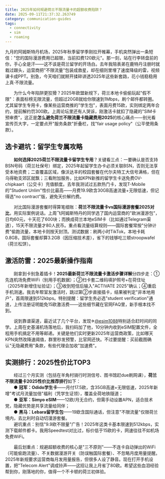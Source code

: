 ```yaml
---
title: 2025年如何规避荷兰不限流量卡的超额收费陷阱？
date: 2025-09-11T21:37:32.263749
category: communication-guides
tags:
  - connectivity
  - sim
  - roaming
---
```


九月的阿姆斯特丹机场，2025年秋季留学季刚拉开帷幕，手机突然弹出一条短信："您的国际漫游费用已超限，当前扣费120欧元"。那一刻，站在行李转盘前的你，手心全是汗——这不该是荷兰留学的开场白。去年我陪表弟在鹿特丹注册时就栽过跟头，运营商把"不限流量"包装成救星，却在细则里埋了速度降级的雷，视频课卡成PPT。别急，今天咱们就掰开揉碎讲透2025年这些新套路，花小钱稳稳用上真·不限流量。

　　为什么今年陷阱更狡猾？2025年欧盟新规下，荷兰本地卡偷偷玩起"假不限"：表面标榜无限流量，但超过20GB就给你限速到1Mbps，刷个邮件都转圈。尤其留学生专用卡，像某些运营商推的"学生包"，表面月费15欧，实则绑定两年合约，提前解约罚300欧。上周论坛里还有人哭诉，刚激活卡就扣了隐藏的"SIM卡预审费"，这正是**怎么避免荷兰不限流量卡隐藏费用2025**的核心痛点——别光看宣传页大字，一定要点开"服务条款"折叠栏，找"fair usage policy"（公平使用条款）。

## 选卡避坑：留学生专属攻略

　　**如何选择2025荷兰不限流量卡留学生专用**？关键看三点：一要确认是否支持BSN号码（荷兰社保号）绑定，2025年起留学生办卡必须关联BSN，否则无法享受本地资费；二查覆盖区域，像沃达丰的校园套餐在代尔夫特工大信号满格，但在乌得勒支郊区就飘；三看附加服务，比如KPN新推的留学生卡送免费OV-chipkaart（公交卡）充值额度。去年我测试过五款热门卡，发现T-Mobile的"Student Unlim"性价比最高——月费19.9欧含30GB高速流量+无限低速，但记得选"no contract"版，避免天价解约费。

　　对比国际漫游套餐时得算笔细账：**荷兰不限流量卡vs国际漫游套餐2025对比**，用实际案例说话。上周飞阿姆斯特丹的同学选了国内运营商的"欧洲漫游包"，日均60元，十天花了600块；而换成荷兰本地eSIM卡（比如通过Telegram渠道），15天不限流量才80人民币。重点看流量结算规则——国际套餐常按"分钟计费"偷跑流量，本地卡则按天封顶。测试数据：刷两小时TikTok，本地卡耗0.8GB，国际套餐却算3.2GB（因压缩技术差），省下的钱够吃三顿stroopwafel（荷兰松饼）。

## 激活防雷：2025最新操作指南

　　刚拿到卡别急着插卡！**2025最新荷兰不限流量卡激活步骤详解**分四步走：①先连机场免费WiFi（别用手机数据）；②扫卡套二维码填护照号+在荷住址（2025年新增住址验证）；③收到短信后输入"ACTIVATE 2025"确认；④重启手机测速。我去年帮室友激活时，跳过第②步直接插卡，结果被判定"非本地用户"，首周限速到512kbps。特别提醒：留学生务必选"student verification"通道，上传注册证明能免15欧激活费——这些细节藏在官网FAQ里，新手根本找不到。

　　说到靠谱渠道，最近试了几个平台，发现✈[@esim1088](https://t.me/s/esim1088)特别适合赶时间的同学。上周在史基浦机场落地后，我扫码加了他，10分钟内收到eSIM配置文件，全程用手机搞定不用等邮递。关键是他们实时更新2025年运营商政策，比如哪天KPN突然改降速阈值，群里秒发预警，比官网还快。不过要提醒：买前截图确认"无隐藏费用"条款，有些代理会加收"加速费"。

## 实测排行：2025性价比TOP3

　　经过三个月实测（包括在羊角村骑行时测信号、图书馆赶due刷网课），**荷兰不限流量卡2025性价比推荐排行**如下：  
　　● **冠军：Odido学生卡**——月付17.5欧，含35GB高速+无限低速，2025年新增"考试月流量加倍"福利（凭学生证领），覆盖全荷地铁隧道；  
　　● **亚军：Simyo eSIM**——12欧/月无合约，但需手动设置APN，适合技术党，隐藏优势是共享流量给同伴；  
　　● **黑马：Lebara留学生包**——19欧含国际通话，但注意"不限流量"仅限荷兰境内，去比利时自动切漫游套餐。  
　　避坑重点：别信"9.9欧不限量"广告！2025年这类卡基本限速到512kbps，实测下载邮件都卡。我用Speedtest对比过，标价低于15欧的卡，网速往往不如机场免费WiFi。

　　最后划重点：规避超额收费的核心是"三不原则"——不连卡自动弹出的WiFi（可能偷跑流量）、不关数据漫游开关（防误触国际套餐）、不忽略月度用量提醒。2025年新规要求运营商每月发用量报告，但很多人设了静音。现在打开手机设置，把"Telecom Alert"调成铃声——这招让我上月省了80欧。希望这些血泪经验帮到你，刚落地的你，值得一个不卡顿的荷兰初体验。